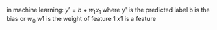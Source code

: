 in machine learning:
$y'=b+w_1x_1$
where y' is the predicted label
b is the bias or $w_0$
w1 is the weight of feature 1
x1 is a feature